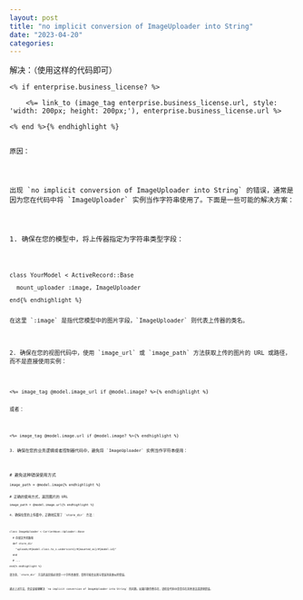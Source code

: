 ```yaml
---
layout: post
title: "no implicit conversion of ImageUploader into String"
date: "2023-04-20"
categories: 
---
```

<p>解决：（使用这样的代码即可）</p>

<pre>
<code>&lt;% if enterprise.business_license? %&gt;

&nbsp;&nbsp;&nbsp; &lt;%= link_to (image_tag enterprise.business_license.url, style: &#39;width: 200px; height: 200px;&#39;), enterprise.business_license.url %&gt;

&lt;% end %&gt;{% endhighlight %}

<p>原因：</p>

<p>出现 `no implicit conversion of ImageUploader into String` 的错误，通常是因为您在代码中将 `ImageUploader` 实例当作字符串使用了。下面是一些可能的解决方案：</p>

<p>1. 确保在您的模型中，将上传器指定为字符串类型字段：</p>

<pre>
<code>class YourModel &lt; ActiveRecord::Base

&nbsp; mount_uploader :image, ImageUploader

end{% endhighlight %}

<p>在这里 `:image` 是指代您模型中的图片字段，`ImageUploader` 则代表上传器的类名。</p>

<p>2. 确保在您的视图代码中，使用 `image_url` 或 `image_path` 方法获取上传的图片的 URL 或路径，而不是直接使用实例：</p>

<pre>
<code>&lt;%= image_tag @model.image_url if @model.image? %&gt;{% endhighlight %}

<p>或者：</p>

<pre>
<code>&lt;%= image_tag @model.image.url if @model.image? %&gt;{% endhighlight %}

<p>3. 确保在您的业务逻辑或者控制器代码中，避免将 `ImageUploader` 实例当作字符串使用：</p>

<pre>
# 避免这种错误使用方式

<code>image_path = @model.image{% endhighlight %}

<pre>
# 正确的使用方式，返回图片的 URL

<code>image_path = @model.image.url{% endhighlight %}

<p>4. 确保在您的上传器中，正确地实现了 `store_dir` 方法：</p>

<pre>
<code>class ImageUploader &lt; CarrierWave::Uploader::Base

&nbsp; # 存储文件的路径

&nbsp; def store_dir

&nbsp;&nbsp;&nbsp; &quot;uploads/#{model.class.to_s.underscore}/#{mounted_as}/#{model.id}&quot;

&nbsp; end

&nbsp; # ...

end{% endhighlight %}

<p>请注意，`store_dir` 方法的返回值必须是一个字符串类型，否则可能会出现与错误消息类似的错误。</p>

<p>通过上述方法，您应该能够解决 `no implicit conversion of ImageUploader into String` 的问题。如果问题仍然存在，请检查代码中是否存在其他语法或逻辑错误。</p>

